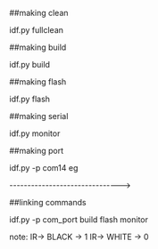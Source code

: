 ##making clean

idf.py fullclean

##making build

idf.py build

##making flash

idf.py flash

##making serial

idf.py monitor

##making port

idf.py -p com14   eg

------------------------------->

##linking commands

idf.py -p com_port build flash monitor


note: IR-> BLACK -> 1
      IR-> WHITE -> 0

